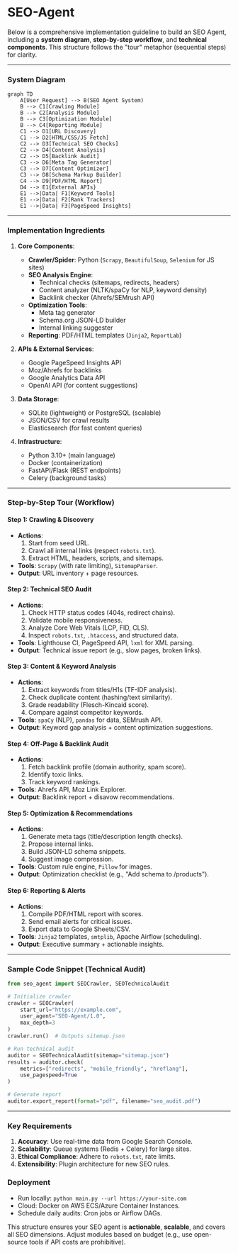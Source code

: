 # SEO-Agent

Below is a comprehensive implementation guideline to build an SEO Agent, including a **system diagram**, **step-by-step workflow**, and **technical components**. This structure follows the "tour" metaphor (sequential steps) for clarity.

---

### **System Diagram**
```mermaid
graph TD
    A[User Request] --> B(SEO Agent System)
    B --> C1[Crawling Module]
    B --> C2[Analysis Module]
    B --> C3[Optimization Module]
    B --> C4[Reporting Module]
    C1 --> D1[URL Discovery]
    C1 --> D2[HTML/CSS/JS Fetch]
    C2 --> D3[Technical SEO Checks]
    C2 --> D4[Content Analysis]
    C2 --> D5[Backlink Audit]
    C3 --> D6[Meta Tag Generator]
    C3 --> D7[Content Optimizer]
    C3 --> D8[Schema Markup Builder]
    C4 --> D9[PDF/HTML Report]
    D4 --> E1{External APIs}
    E1 -->|Data| F1[Keyword Tools]
    E1 -->|Data| F2[Rank Trackers]
    E1 -->|Data| F3[PageSpeed Insights]
```

---

### **Implementation Ingredients**
1. **Core Components**:
   - **Crawler/Spider**: Python (`Scrapy`, `BeautifulSoup`, `Selenium` for JS sites)
   - **SEO Analysis Engine**: 
     - Technical checks (sitemaps, redirects, headers)
     - Content analyzer (NLTK/spaCy for NLP, keyword density)
     - Backlink checker (Ahrefs/SEMrush API)
   - **Optimization Tools**:
     - Meta tag generator
     - Schema.org JSON-LD builder
     - Internal linking suggester
   - **Reporting**: PDF/HTML templates (`Jinja2`, `ReportLab`)

2. **APIs & External Services**:
   - Google PageSpeed Insights API
   - Moz/Ahrefs for backlinks
   - Google Analytics Data API
   - OpenAI API (for content suggestions)

3. **Data Storage**:
   - SQLite (lightweight) or PostgreSQL (scalable)
   - JSON/CSV for crawl results
   - Elasticsearch (for fast content queries)

4. **Infrastructure**:
   - Python 3.10+ (main language)
   - Docker (containerization)
   - FastAPI/Flask (REST endpoints)
   - Celery (background tasks)

---

### **Step-by-Step Tour (Workflow)**
#### **Step 1: Crawling & Discovery**
- **Actions**:
  1. Start from seed URL.
  2. Crawl all internal links (respect `robots.txt`).
  3. Extract HTML, headers, scripts, and sitemaps.
- **Tools**: `Scrapy` (with rate limiting), `SitemapParser`.
- **Output**: URL inventory + page resources.

#### **Step 2: Technical SEO Audit**
- **Actions**:
  1. Check HTTP status codes (404s, redirect chains).
  2. Validate mobile responsiveness.
  3. Analyze Core Web Vitals (LCP, FID, CLS).
  4. Inspect `robots.txt`, `.htaccess`, and structured data.
- **Tools**: Lighthouse CI, PageSpeed API, `lxml` for XML parsing.
- **Output**: Technical issue report (e.g., slow pages, broken links).

#### **Step 3: Content & Keyword Analysis**
- **Actions**:
  1. Extract keywords from titles/H1s (TF-IDF analysis).
  2. Check duplicate content (hashing/text similarity).
  3. Grade readability (Flesch-Kincaid score).
  4. Compare against competitor keywords.
- **Tools**: `spaCy` (NLP), `pandas` for data, SEMrush API.
- **Output**: Keyword gap analysis + content optimization suggestions.

#### **Step 4: Off-Page & Backlink Audit**
- **Actions**:
  1. Fetch backlink profile (domain authority, spam score).
  2. Identify toxic links.
  3. Track keyword rankings.
- **Tools**: Ahrefs API, Moz Link Explorer.
- **Output**: Backlink report + disavow recommendations.

#### **Step 5: Optimization & Recommendations**
- **Actions**:
  1. Generate meta tags (title/description length checks).
  2. Propose internal links.
  3. Build JSON-LD schema snippets.
  4. Suggest image compression.
- **Tools**: Custom rule engine, `Pillow` for images.
- **Output**: Optimization checklist (e.g., "Add schema to /products").

#### **Step 6: Reporting & Alerts**
- **Actions**:
  1. Compile PDF/HTML report with scores.
  2. Send email alerts for critical issues.
  3. Export data to Google Sheets/CSV.
- **Tools**: `Jinja2` templates, `smtplib`, Apache Airflow (scheduling).
- **Output**: Executive summary + actionable insights.

---

### **Sample Code Snippet (Technical Audit)**
```python
from seo_agent import SEOCrawler, SEOTechnicalAudit

# Initialize crawler
crawler = SEOCrawler(
    start_url="https://example.com",
    user_agent="SEO-Agent/1.0",
    max_depth=3
)
crawler.run()  # Outputs sitemap.json

# Run technical audit
auditor = SEOTechnicalAudit(sitemap="sitemap.json")
results = auditor.check(
    metrics=["redirects", "mobile_friendly", "hreflang"],
    use_pagespeed=True
)

# Generate report
auditor.export_report(format="pdf", filename="seo_audit.pdf")
```

---

### **Key Requirements**
1. **Accuracy**: Use real-time data from Google Search Console.
2. **Scalability**: Queue systems (Redis + Celery) for large sites.
3. **Ethical Compliance**: Adhere to `robots.txt`, rate limits.
4. **Extensibility**: Plugin architecture for new SEO rules.

### **Deployment**
- Run locally: `python main.py --url https://your-site.com`
- Cloud: Docker on AWS ECS/Azure Container Instances.
- Schedule daily audits: Cron jobs or Airflow DAGs.

This structure ensures your SEO agent is **actionable**, **scalable**, and covers all SEO dimensions. Adjust modules based on budget (e.g., use open-source tools if API costs are prohibitive).
